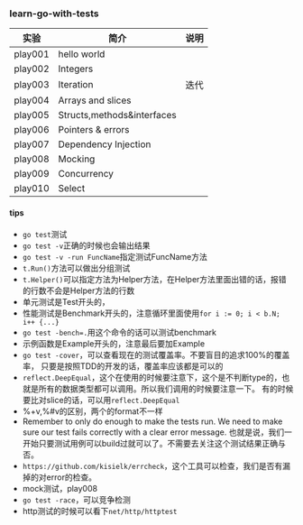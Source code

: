 ### learn-go-with-tests

|实验|简介|说明|
|---|---|---|
|play001|hello world||
|play002|Integers||
|play003|Iteration|迭代|
|play004|Arrays and slices|
|play005|Structs,methods&interfaces|
|play006|Pointers & errors|
|play007|Dependency Injection|
|play008|Mocking|
|play009|Concurrency|
|play010|Select|

#### tips
 - `go test`测试
 - `go test -v`正确的时候也会输出结果
 - `go test -v -run FuncName`指定测试FuncName方法
 - `t.Run()`方法可以做出分组测试
 - `t.Helper()`可以指定方法为Helper方法，在Helper方法里面出错的话，报错的行数不会是Helper方法的行数
 - 单元测试是Test开头的，
 - 性能测试是Benchmark开头的，注意循环里面使用`for i := 0; i < b.N; i++ {...}`
 - `go test -bench=.`用这个命令的话可以测试benchmark
 - 示例函数是Example开头的，注意最后要加Example
 - `go test -cover`，可以查看现在的测试覆盖率。不要盲目的追求100%的覆盖率，
  只要是按照TDD的开发的话，覆盖率应该都是可以的
 - `reflect.DeepEqual`，这个在使用的时候要注意下，这个是不判断type的，也就是所有的数据类型都可以调用。所以我们调用的时候要注意一下。
 有的时候要比对slice的话，可以用`reflect.DeepEqual`
 - %+v,%#v的区别，两个的format不一样
 - Remember to only do enough to make the tests run. We need to make sure our test fails correctly with a clear error message.
   也就是说，我们一开始只要测试用例可以build过就可以了。不需要去关注这个测试结果正确与否。
 - `https://github.com/kisielk/errcheck`，这个工具可以检查，我们是否有漏掉的对error的检查。
 - mock测试，play008
 - `go test -race`，可以竞争检测
 - http测试的时候可以看下`net/http/httptest`